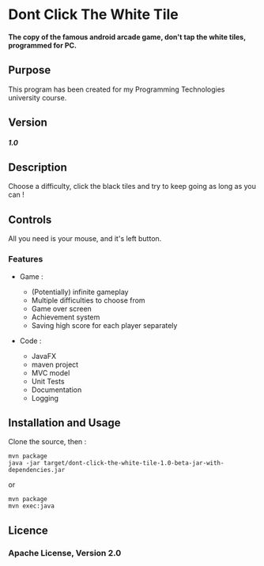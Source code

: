 Dont Click The White Tile
======
#### The copy of the famous android arcade game, don't tap the white tiles, programmed for PC.


Purpose
------
This program has been created for my Programming Technologies university course.

Version
------
##### 1.0

Description
------
Choose a difficulty, click the black tiles and try to keep going as long as you can ! 

Controls
------
All you need is your mouse, and it's left button.

### Features

 - Game :

   - (Potentially) infinite gameplay
   - Multiple difficulties to choose from
   - Game over screen
   - Achievement system
   - Saving high score for each player separately
   
  - Code : 

      - JavaFX
      - maven project
      - MVC model
      - Unit Tests
      - Documentation
      - Logging
      
Installation and Usage
------
 Clone the source, then :
 ````    
 mvn package
 java -jar target/dont-click-the-white-tile-1.0-beta-jar-with-dependencies.jar
 ````
 or
 ````    
 mvn package
 mvn exec:java
 ```` 

Licence
------

### Apache License, Version 2.0
